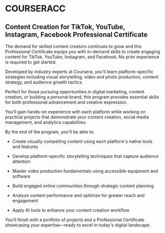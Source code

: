 # COURSERACC
## Content Creation for TikTok, YouTube, Instagram, Facebook Professional Certificate

The demand for skilled content creators continues to grow and this Professional Certificate equips you with in-demand skills to create engaging content for TikTok, YouTube, Instagram, and Facebook. No prior experience is required to get started.

Developed by industry experts at Coursera, you'll learn platform-specific strategies including visual storytelling, video and photo production, content strategy, and audience growth tactics.

Perfect for those pursuing opportunities in digital marketing, content creation, or building a personal brand, this program provides essential skills for both professional advancement and creative expression.

You'll gain hands-on experience with each platform while working on practical projects that demonstrate your content creation, social media management, and analytics capabilities.

By the end of the program, you'll be able to:

- Create visually compelling content using each platform's native tools and features

- Develop platform-specific storytelling techniques that capture audience attention

- Master video production fundamentals using accessible equipment and software

- Build engaged online communities through strategic content planning

- Analyze content performance and optimize for greater reach and engagement

- Apply AI tools to enhance your content creation workflow

You'll finish with a portfolio of projects and a Professional Certificate showcasing your expertise—ready to excel in today's digital landscape.
